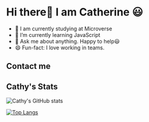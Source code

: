 # Hi there👋 I am Catherine 😃

- 🔭 I am currently studying at Microverse
- 🌱 I’m currently learning JavaScript
- 💬 Ask me about anything. Happy to help:smiley:
- 😄 Fun-fact: I love working in teams.

## Contact me

## Cathy's Stats

![Cathy's GitHub stats](https://github-readme-stats.vercel.app/api?username=kemigabocatherine&show_icons=true&theme=navyblue)

[![Top Langs](https://github-readme-stats.vercel.app/api/top-langs/?username=kemigabocatherine&hide=shell,ruby&layout=compact&theme=navyblue)](https://github.com/kemigabocatherine/github-readme-stats)
